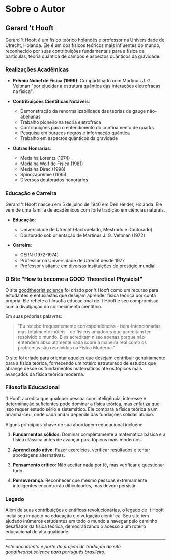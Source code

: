 # Sobre o Autor

## Gerard 't Hooft

Gerard 't Hooft é um físico teórico holandês e professor na Universidade de Utrecht, Holanda. Ele é um dos físicos teóricos mais influentes do mundo, reconhecido por suas contribuições fundamentais para a física de partículas, teoria quântica de campos e aspectos quânticos da gravidade.

### Realizações Acadêmicas

- **Prêmio Nobel de Física (1999)**: Compartilhado com Martinus J. G. Veltman "por elucidar a estrutura quântica das interações eletrofracas na física".

- **Contribuições Científicas Notáveis**:
  - Demonstração da renormalizabilidade das teorias de gauge não-abelianas
  - Trabalho pioneiro na teoria eletrofraca
  - Contribuições para o entendimento do confinamento de quarks
  - Pesquisa em buracos negros e informação quântica
  - Trabalho em aspectos quânticos da gravidade

- **Outras Honrarias**:
  - Medalha Lorentz (1974)
  - Medalha Wolf de Física (1981)
  - Medalha Dirac (1998)
  - Spinozapremie (1995)
  - Diversos doutorados honorários

### Educação e Carreira

Gerard 't Hooft nasceu em 5 de julho de 1946 em Den Helder, Holanda. Ele vem de uma família de acadêmicos com forte tradição em ciências naturais.

- **Educação**:
  - Universidade de Utrecht (Bacharelado, Mestrado e Doutorado)
  - Doutorado sob orientação de Martinus J. G. Veltman (1972)

- **Carreira**:
  - CERN (1972-1974)
  - Professor na Universidade de Utrecht desde 1977
  - Professor visitante em diversas instituições de prestígio mundial

### O Site "How to become a GOOD Theoretical Physicist"

O site [goodtheorist.science](https://www.goodtheorist.science/) foi criado por 't Hooft como um recurso para estudantes e entusiastas que desejam aprender física teórica por conta própria. Ele reflete a filosofia educacional de 't Hooft e seu compromisso com a divulgação do conhecimento científico.

Em suas próprias palavras:

> "Eu recebo frequentemente correspondências - bem-intencionadas mas totalmente inúteis - de físicos amadores que acreditam ter resolvido o mundo. Eles acreditam nisso apenas porque não entendem absolutamente nada sobre a maneira real como os problemas são resolvidos na Física Moderna."

O site foi criado para orientar aqueles que desejam contribuir genuinamente para a física teórica, fornecendo um roteiro estruturado de estudos que abrange desde os fundamentos matemáticos até os tópicos mais avançados da física teórica moderna.

### Filosofia Educacional

't Hooft acredita que qualquer pessoa com inteligência, interesse e determinação suficientes pode dominar a física teórica, mas enfatiza que isso requer estudo sério e sistemático. Ele compara a física teórica a um arranha-céu, onde cada andar depende das fundações sólidas abaixo.

Alguns princípios-chave de sua abordagem educacional incluem:

1. **Fundamentos sólidos**: Dominar completamente a matemática básica e a física clássica antes de avançar para tópicos mais modernos.

2. **Aprendizado ativo**: Fazer exercícios, verificar resultados e tentar abordagens alternativas.

3. **Pensamento crítico**: Não aceitar nada por fé, mas verificar e questionar tudo.

4. **Perseverança**: Reconhecer que mesmo pessoas extremamente inteligentes encontrarão dificuldades, mas devem persistir.

### Legado

Além de suas contribuições científicas revolucionárias, o legado de 't Hooft inclui seu impacto na educação e divulgação científica. Seu site tem ajudado inúmeros estudantes em todo o mundo a navegar pelo caminho desafiador da física teórica, democratizando o acesso a um roteiro educacional de alta qualidade.

---

*Este documento é parte do projeto de tradução do site goodtheorist.science para português brasileiro.* 